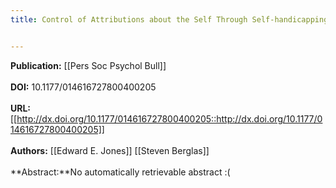 ```yaml
---
title: Control of Attributions about the Self Through Self-handicapping Strategies&#58; The Appeal of Alcohol and the Role of Underachievement


---
```


**Publication:** [[Pers Soc Psychol Bull]]<br><br>**DOI:** 10.1177/014616727800400205                                       
<br>**URL:**[[http://dx.doi.org/10.1177/014616727800400205::http://dx.doi.org/10.1177/014616727800400205]]<br><br>**Authors:** [[Edward E. Jones]] [[Steven Berglas]] <br><br>**Abstract:**No automatically retrievable abstract :(

